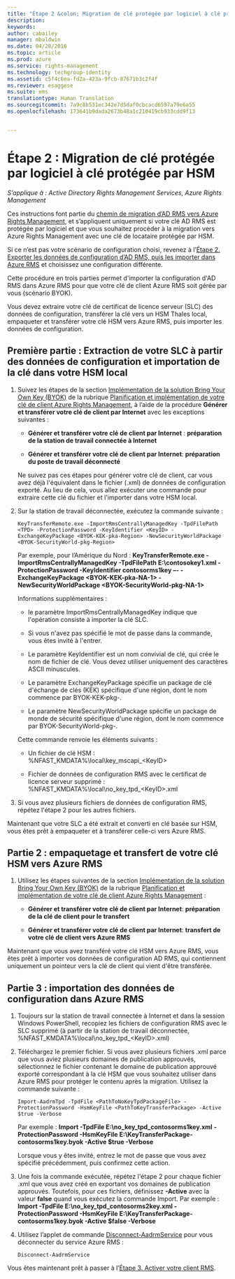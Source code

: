 ```yaml
---
title: "Étape 2 &colon; Migration de clé protégée par logiciel à clé protégée par HSM | Azure RMS"
description: 
keywords: 
author: cabailey
manager: mbaldwin
ms.date: 04/28/2016
ms.topic: article
ms.prod: azure
ms.service: rights-management
ms.technology: techgroup-identity
ms.assetid: c5f4c6ea-fd2a-423a-9fcb-07671b3c2f4f
ms.reviewer: esaggese
ms.suite: ems
translationtype: Human Translation
ms.sourcegitcommit: 7a9c8b531ec342e7d5daf0cbcacd6597a79e6a55
ms.openlocfilehash: 173641b9dada2673b48a1c210419cb933cdd9f13


---
```


# Étape 2 : Migration de clé protégée par logiciel à clé protégée par HSM

*S’applique à : Active Directory Rights Management Services, Azure Rights Management*


Ces instructions font partie du [chemin de migration d’AD RMS vers Azure Rights Management](migrate-from-ad-rms-to-azure-rms.md), et s’appliquent uniquement si votre clé AD RMS est protégée par logiciel et que vous souhaitez procéder à la migration vers Azure Rights Management avec une clé de locataire protégée par HSM. 

Si ce n’est pas votre scénario de configuration choisi, revenez à l’[Étape 2. Exporter les données de configuration d’AD RMS, puis les importer dans Azure RMS](migrate-from-ad-rms-phase1.md#step-2-export-configuration-data-from-ad-rms-and-import-it-to-azure-rms) et choisissez une configuration différente.

Cette procédure en trois parties permet d'importer la configuration d'AD RMS dans Azure RMS pour que votre clé de client Azure RMS soit gérée par vous (scénario BYOK).

Vous devez extraire votre clé de certificat de licence serveur (SLC) des données de configuration, transférer la clé vers un HSM Thales local, empaqueter et transférer votre clé HSM vers Azure RMS, puis importer les données de configuration.

## Première partie : Extraction de votre SLC à partir des données de configuration et importation de la clé dans votre HSM local

1.  Suivez les étapes de la section [Implémentation de la solution Bring Your Own Key (BYOK)](plan-implement-tenant-key.md#implementing-your-azure-rights-management-tenant-key) de la rubrique [Planification et implémentation de votre clé de client Azure Rights Management](plan-implement-tenant-key.md), à l’aide de la procédure **Générer et transférer votre clé de client par Internet** avec les exceptions suivantes :

    -   **Générer et transférer votre clé de client par Internet** : **préparation de la station de travail connectée à Internet**

    -   **Générer et transférer votre clé de client par Internet**: **préparation du poste de travail déconnecté**

    Ne suivez pas ces étapes pour générer votre clé de client, car vous avez déjà l'équivalent dans le fichier (.xml) de données de configuration exporté. Au lieu de cela, vous allez exécuter une commande pour extraire cette clé du fichier et l'importer dans votre HSM local.

2.  Sur la station de travail déconnectée, exécutez la commande suivante :

    ```
    KeyTransferRemote.exe -ImportRmsCentrallyManagedKey -TpdFilePath <TPD> -ProtectionPassword -KeyIdentifier <KeyID> -ExchangeKeyPackage <BYOK-KEK-pka-Region> -NewSecurityWorldPackage <BYOK-SecurityWorld-pkg-Region>
    ```
    Par exemple, pour l’Amérique du Nord : **KeyTransferRemote.exe -ImportRmsCentrallyManagedKey -TpdFilePath E:\contosokey1.xml -ProtectionPassword -KeyIdentifier contosorms1key –- -ExchangeKeyPackage &lt;BYOK-KEK-pka-NA-1&gt; -NewSecurityWorldPackage &lt;BYOK-SecurityWorld-pkg-NA-1&gt;**

    Informations supplémentaires :

    -   le paramètre ImportRmsCentrallyManagedKey indique que l'opération consiste à importer la clé SLC.

    -   Si vous n'avez pas spécifié le mot de passe dans la commande, vous êtes invité à l'entrer.

    -   Le paramètre KeyIdentifier est un nom convivial de clé, qui crée le nom de fichier de clé. Vous devez utiliser uniquement des caractères ASCII minuscules.

    -   Le paramètre ExchangeKeyPackage spécifie un package de clé d'échange de clés (KEK) spécifique d'une région, dont le nom commence par BYOK-KEK-pkg-.

    -   Le paramètre NewSecurityWorldPackage spécifie un package de monde de sécurité spécifique d'une région, dont le nom commence par BYOK-SecurityWorld-pkg-.

    Cette commande renvoie les éléments suivants :

    -   Un fichier de clé HSM : %NFAST_KMDATA%\local\key_mscapi_&lt;KeyID&gt;

    -   Fichier de données de configuration RMS avec le certificat de licence serveur supprimé : %NFAST_KMDATA%\local\no_key_tpd_&lt;KeyID&gt;.xml

3.  Si vous avez plusieurs fichiers de données de configuration RMS, répétez l'étape 2 pour les autres fichiers.

Maintenant que votre SLC a été extrait et converti en clé basée sur HSM, vous êtes prêt à empaqueter et à transférer celle-ci vers Azure RMS.

## Partie 2 : empaquetage et transfert de votre clé HSM vers Azure RMS

1.  Utilisez les étapes suivantes de la section [Implémentation de la solution Bring Your Own Key (BYOK)](plan-implement-tenant-key.md#implementing-your-azure-rights-management-tenant-key) de la rubrique [Planification et implémentation de votre clé de client Azure Rights Management](plan-implement-tenant-key.md) :

    -   **Générer et transférer votre clé de client par Internet**: **préparation de la clé de client pour le transfert**

    -   **Générer et transférer votre clé de client par Internet**: **transfert de votre clé de client vers Azure RMS**

Maintenant que vous avez transféré votre clé HSM vers Azure RMS, vous êtes prêt à importer vos données de configuration AD RMS, qui contiennent uniquement un pointeur vers la clé de client qui vient d'être transférée.

## Partie 3 : importation des données de configuration dans Azure RMS

1.  Toujours sur la station de travail connectée à Internet et dans la session Windows PowerShell, recopiez les fichiers de configuration RMS avec le SLC supprimé (à partir de la station de travail déconnectée, %NFAST_KMDATA%\local\no_key_tpd_&lt;KeyID&gt;.xml)

2.  Téléchargez le premier fichier. Si vous avez plusieurs fichiers .xml parce que vous aviez plusieurs domaines de publication approuvés, sélectionnez le fichier contenant le domaine de publication approuvé exporté correspondant à la clé HSM que vous souhaitez utiliser dans Azure RMS pour protéger le contenu après la migration. Utilisez la commande suivante :

    ```
    Import-AadrmTpd -TpdFile <PathToNoKeyTpdPackageFile> -ProtectionPassword -HsmKeyFile <PathToKeyTransferPackage> -Active $true -Verbose
    ```
    Par exemple : **Import -TpdFile E:\no_key_tpd_contosorms1key.xml -ProtectionPassword -HsmKeyFile E:\KeyTransferPackage-contosorms1key.byok -Active $true -Verbose**

    Lorsque vous y êtes invité, entrez le mot de passe que vous avez spécifié précédemment, puis confirmez cette action.

3.  Une fois la commande exécutée, répétez l'étape 2 pour chaque fichier .xml que vous avez créé en exportant vos domaines de publication approuvés. Toutefois, pour ces fichiers, définissez **-Active** avec la valeur **false** quand vous exécutez la commande Import. Par exemple : **Import -TpdFile E:\no_key_tpd_contosorms2key.xml -ProtectionPassword -HsmKeyFile E:\KeyTransferPackage-contosorms1key.byok -Active $false -Verbose**

4.  Utilisez l’applet de commande [Disconnect-AadrmService](http://msdn.microsoft.com/library/windowsazure/dn629416.aspx) pour vous déconnecter du service Azure RMS :

    ```
    Disconnect-AadrmService
    ```

Vous êtes maintenant prêt à passer à l’[Étape 3. Activer votre client RMS](migrate-from-ad-rms-phase1.md#step-3-activate-your-rms-tenant).





<!--HONumber=Jul16_HO3-->


